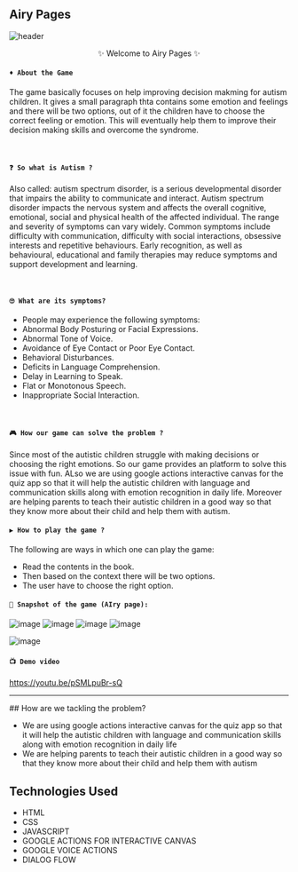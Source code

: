 ## Airy Pages 
![header](https://user-images.githubusercontent.com/56751927/120093900-daea8a80-c13a-11eb-962d-ec382efd2f93.png)


<p align="center">
    ✨ Welcome to Airy Pages ✨ <br />
</p>

#### `♦ About the Game`
The game basically focuses on help improving decision makming for autism children. It gives a small paragraph thta contains some emotion and feelings and there will be two options, out of it the children have to choose the correct feeling or emotion. This will eventually help them to improve their decision making skills and overcome the syndrome.

  <br>
  
#### `❓ So what is Autism ?`
  <p>Also called: autism spectrum disorder, is a serious developmental disorder that impairs the ability to communicate and interact.
    Autism spectrum disorder impacts the nervous system and affects the overall cognitive, emotional, social and physical health of the affected individual.
    The range and severity of symptoms can vary widely. Common symptoms include difficulty with communication, difficulty with social interactions, obsessive interests and          repetitive behaviours.
    Early recognition, as well as behavioural, educational and family therapies may reduce symptoms and support development and learning.
  </p>
  <br>
  
#### `🙄 What are its symptoms?`
- People may experience the following symptoms: <br>
- Abnormal Body Posturing or Facial Expressions.<br>
- Abnormal Tone of Voice.<br>
- Avoidance of Eye Contact or Poor Eye Contact.<br>
- Behavioral Disturbances.<br>
- Deficits in Language Comprehension.<br>
- Delay in Learning to Speak.<br>
- Flat or Monotonous Speech.<br>
- Inappropriate Social Interaction.<br>


 
<br />

#### `🎮 How our game can solve the problem ?`
Since most of the autistic children struggle with making decisions or choosing the right emotions. So our game provides an platform to solve this issue with fun. ALso we are using google actions interactive canvas for the quiz app so that it will help the autistic children with language and communication skills along with emotion recognition in daily life.
Moreover are helping parents to teach their autistic children in a good way so that they know more about their child and help them with autism.

#### `▶ How to play the game ?`
The following are ways in which one can play the game:
- Read the contents in the book.
- Then based on the context there will be two options.
- The user have to choose the right option.

#### `📸 Snapshot of the game (AIry page):`

![image](https://user-images.githubusercontent.com/56751963/120093752-e9847200-c139-11eb-9aa6-610d8d0ec3b5.png)
![image](https://user-images.githubusercontent.com/56751963/120093839-73ccd600-c13a-11eb-9339-2dd53fd46872.png)
![image](https://user-images.githubusercontent.com/56751963/120093855-90690e00-c13a-11eb-8283-7f17c1c30508.png)
![image](https://user-images.githubusercontent.com/74637789/120094154-5a2c8e00-c13c-11eb-9b9d-784107df0452.png)

![image](https://user-images.githubusercontent.com/74637789/120094165-74ff0280-c13c-11eb-9915-06f52eb4099c.png)

#### `📺 Demo video`

https://youtu.be/pSMLpuBr-sQ

<hr>
## How are we tackling the problem? 

- We are using google actions interactive canvas for the quiz app so that it will help the autistic children with language and communication skills along with emotion recognition in daily life
- We are helping parents to teach their autistic children in a good way so that they know more about their child and help them with autism

## Technologies Used 

- HTML
- CSS 
- JAVASCRIPT
- GOOGLE ACTIONS FOR INTERACTIVE CANVAS
- GOOGLE VOICE ACTIONS
- DIALOG FLOW
